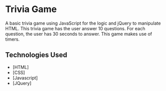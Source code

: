 # Trivia Game

A basic trivia game using JavaScript for the logic and jQuery to manipulate HTML. This trivia game has the user answer 10 questions. For each question, the user has 30 seconds to answer. This game makes use of timers.


## Technologies Used

* [HTML]
* [CSS]
* [Javascript]
* [JQuery]
